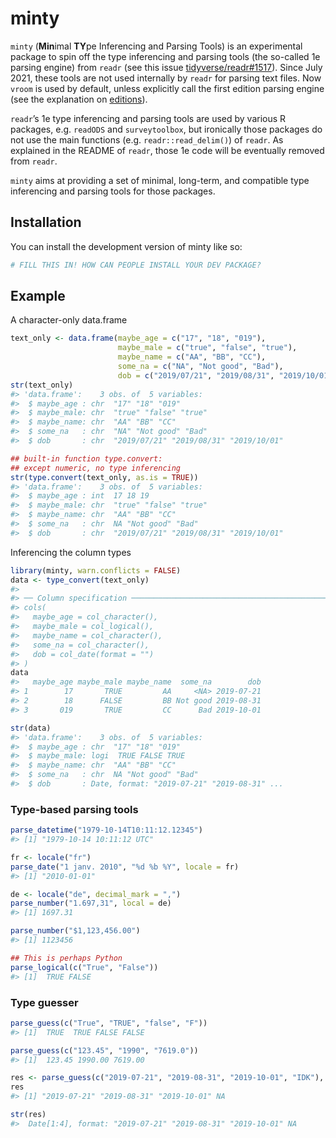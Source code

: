 
<!-- README.md is generated from README.Rmd. Please edit that file -->

# minty

<!-- badges: start -->

<!-- badges: end -->

`minty` (**Min**imal **TY**pe Inferencing and Parsing Tools) is an
experimental package to spin off the type inferencing and parsing tools
(the so-called 1e parsing engine) from `readr` (see this issue
[tidyverse/readr\#1517](https://github.com/tidyverse/readr/issues/1517)).
Since July 2021, these tools are not used internally by `readr` for
parsing text files. Now `vroom` is used by default, unless explicitly
call the first edition parsing engine (see the explanation on
[editions](https://github.com/tidyverse/readr?tab=readme-ov-file#editions)).

`readr`’s 1e type inferencing and parsing tools are used by various R
packages, e.g. `readODS` and `surveytoolbox`, but ironically those
packages do not use the main functions (e.g. `readr::read_delim()`) of
`readr`. As explained in the README of `readr`, those 1e code will be
eventually removed from `readr`.

`minty` aims at providing a set of minimal, long-term, and compatible
type inferencing and parsing tools for those packages.

## Installation

You can install the development version of minty like so:

``` r
# FILL THIS IN! HOW CAN PEOPLE INSTALL YOUR DEV PACKAGE?
```

## Example

A character-only data.frame

``` r
text_only <- data.frame(maybe_age = c("17", "18", "019"),
                        maybe_male = c("true", "false", "true"),
                        maybe_name = c("AA", "BB", "CC"),
                        some_na = c("NA", "Not good", "Bad"),
                        dob = c("2019/07/21", "2019/08/31", "2019/10/01"))
str(text_only)
#> 'data.frame':    3 obs. of  5 variables:
#>  $ maybe_age : chr  "17" "18" "019"
#>  $ maybe_male: chr  "true" "false" "true"
#>  $ maybe_name: chr  "AA" "BB" "CC"
#>  $ some_na   : chr  "NA" "Not good" "Bad"
#>  $ dob       : chr  "2019/07/21" "2019/08/31" "2019/10/01"
```

``` r
## built-in function type.convert:
## except numeric, no type inferencing
str(type.convert(text_only, as.is = TRUE))
#> 'data.frame':    3 obs. of  5 variables:
#>  $ maybe_age : int  17 18 19
#>  $ maybe_male: chr  "true" "false" "true"
#>  $ maybe_name: chr  "AA" "BB" "CC"
#>  $ some_na   : chr  NA "Not good" "Bad"
#>  $ dob       : chr  "2019/07/21" "2019/08/31" "2019/10/01"
```

Inferencing the column types

``` r
library(minty, warn.conflicts = FALSE)
data <- type_convert(text_only)
#> 
#> ── Column specification ────────────────────────────────────────────────────────
#> cols(
#>   maybe_age = col_character(),
#>   maybe_male = col_logical(),
#>   maybe_name = col_character(),
#>   some_na = col_character(),
#>   dob = col_date(format = "")
#> )
data
#>   maybe_age maybe_male maybe_name  some_na        dob
#> 1        17       TRUE         AA     <NA> 2019-07-21
#> 2        18      FALSE         BB Not good 2019-08-31
#> 3       019       TRUE         CC      Bad 2019-10-01
```

``` r
str(data)
#> 'data.frame':    3 obs. of  5 variables:
#>  $ maybe_age : chr  "17" "18" "019"
#>  $ maybe_male: logi  TRUE FALSE TRUE
#>  $ maybe_name: chr  "AA" "BB" "CC"
#>  $ some_na   : chr  NA "Not good" "Bad"
#>  $ dob       : Date, format: "2019-07-21" "2019-08-31" ...
```

### Type-based parsing tools

``` r
parse_datetime("1979-10-14T10:11:12.12345")
#> [1] "1979-10-14 10:11:12 UTC"
```

``` r
fr <- locale("fr")
parse_date("1 janv. 2010", "%d %b %Y", locale = fr)
#> [1] "2010-01-01"
```

``` r
de <- locale("de", decimal_mark = ",")
parse_number("1.697,31", local = de)
#> [1] 1697.31
```

``` r
parse_number("$1,123,456.00")
#> [1] 1123456
```

``` r
## This is perhaps Python
parse_logical(c("True", "False"))
#> [1]  TRUE FALSE
```

### Type guesser

``` r
parse_guess(c("True", "TRUE", "false", "F"))
#> [1]  TRUE  TRUE FALSE FALSE
```

``` r
parse_guess(c("123.45", "1990", "7619.0"))
#> [1]  123.45 1990.00 7619.00
```

``` r
res <- parse_guess(c("2019-07-21", "2019-08-31", "2019-10-01", "IDK"), na = "IDK")
res
#> [1] "2019-07-21" "2019-08-31" "2019-10-01" NA
```

``` r
str(res)
#>  Date[1:4], format: "2019-07-21" "2019-08-31" "2019-10-01" NA
```
